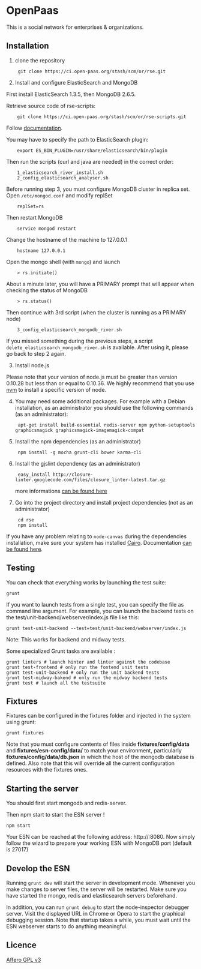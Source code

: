 OpenPaas
=======

This is a social network for enterprises & organizations.

Installation
------------

1. clone the repository

        git clone https://ci.open-paas.org/stash/scm/or/rse.git

2. Install and configure ElasticSearch and MongoDB

First install ElasticSearch 1.3.5, then MongoDB 2.6.5.

Retrieve source code of rse-scripts:

        git clone https://ci.open-paas.org/stash/scm/or/rse-scripts.git

Follow [documentation](https://ci.open-paas.org/stash/projects/OR/repos/rse-scripts/browse/elasticsearch).

You may have to specify the path to ElasticSearch plugin:

        export ES_BIN_PLUGIN=/usr/share/elasticsearch/bin/plugin

Then run the scripts (curl and java are needed) in the correct order:

        1_elasticsearch_river_install.sh
        2_config_elasticsearch_analyser.sh

Before running step 3, you must configure MongoDB cluster in replica set. Open `/etc/mongod.conf` and modify replSet

        replSet=rs

Then restart MongoDB

        service mongod restart

Change the hostname of the machine to 127.0.0.1

        hostname 127.0.0.1

Open the mongo shell (with `mongo`) and launch

        > rs.initiate()

About a minute later, you will have a PRIMARY prompt that will appear when checking the status of MongoDB

        > rs.status()

Then continue with 3rd script (when the cluster is running as a PRIMARY node)

        3_config_elasticsearch_mongodb_river.sh

If you missed something during the previous steps, a script `delete_elasticsearch_mongodb_river.sh` is available. After using it, please go back to step 2 again.

3. Install node.js

Please note that your version of node.js must be greater than version 0.10.28 but less than or equal to 0.10.36. We highly recommend that you use [nvm](https://github.com/creationix/nvm) to install a specific version of node.

4. You may need some additional packages. For example with a Debian installation, as an administrator you should use the following commands (as an administrator):

        apt-get install build-essential redis-server npm python-setuptools graphicsmagick graphicsmagick-imagemagick-compat

5. Install the npm dependencies (as an administrator)

        npm install -g mocha grunt-cli bower karma-cli

6. Install the gjslint dependency (as an administrator)

        easy_install http://closure-linter.googlecode.com/files/closure_linter-latest.tar.gz

    more informations [can be found here](https://developers.google.com/closure/utilities/docs/linter_howto)

7. Go into the project directory and install project dependencies (not as an administrator)

        cd rse
        npm install

If you have any problem relating to `node-canvas` during the dependencies installation,
make sure your system has installed [Cairo](http://cairographics.org/). Documentation [can be found here](https://github.com/Automattic/node-canvas).

Testing
-------

You can check that everything works by launching the test suite:

    grunt

If you want to launch tests from a single test, you can specify the file as command line argument.
For example, you can launch the backend tests on the test/unit-backend/webserver/index.js file like this:

    grunt test-unit-backend --test=test/unit-backend/webserver/index.js

Note: This works for backend and midway tests.

Some specialized Grunt tasks are available :

    grunt linters # launch hinter and linter against the codebase
    grunt test-frontend # only run the fontend unit tests
    grunt test-unit-backend # only run the unit backend tests
    grunt test-midway-bakend # only run the midway backend tests
    grunt test # launch all the testsuite

Fixtures
--------

Fixtures can be configured in the fixtures folder and injected in the system using grunt:

    grunt fixtures

Note that you must configure contents of files inside **fixtures/config/data** and **fixtures/esn-config/data/** to match your environment, particularly **fixtures/config/data/db.json** in which the host of the mongodb database is defined. Also note that this will override all the current configuration resources with the fixtures ones.

Starting the server
------------------

You should first start mongodb and redis-server.

Then npm start to start the ESN server !

    npm start


Your ESN can be reached at the following address: http://<ip>:8080. Now simply follow the wizard to
prepare your working ESN with MongoDB port (default is 27017)


Develop the ESN
---------------

Running `grunt dev` will start the server in development mode. Whenever you
make changes to server files, the server will be restarted. Make sure you have
started the mongo, redis and elasticsearch servers beforehand.

In addition, you can run `grunt debug` to start the node-inspector debugger
server. Visit the displayed URL in Chrome or Opera to start the graphical
debugging session. Note that startup takes a while, you must wait until the ESN
webserver starts to do anything meaningful.

Licence
-------

[Affero GPL v3](http://www.gnu.org/licenses/agpl-3.0.html)
